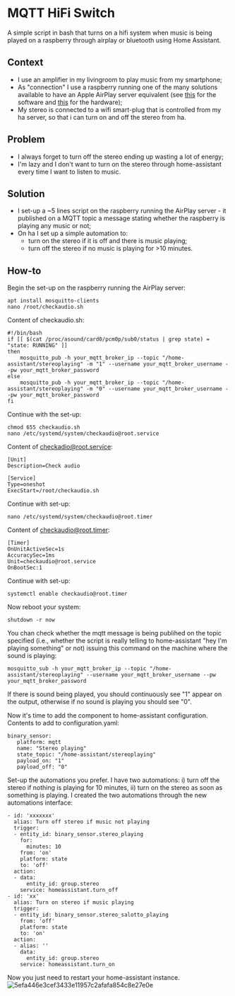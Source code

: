 # MQTT HiFi Switch
A simple script in bash that turns on a hifi system when music is being played on a raspberry through airplay or bluetooth using Home Assistant.

## Context
* I use an amplifier in my livingroom to play music from my smartphone;
* As "connection" I use a raspberry running one of the many solutions available to have an Apple AirPlay server equivalent (see [this](https://www.google.com/search?q=raspberry+airplay) for the software and [this](https://www.google.com/search?q=raspberry+toslink+audio) for the hardware);
* My stereo is connected to a wifi smart-plug that is controlled from my ha server, so that i can turn on and off the stereo from ha.

## Problem
* I always forget to turn off the stereo ending up wasting a lot of energy;
* I'm lazy and I don't want to turn on the stereo through home-assistant every time I want to listen to music.

## Solution
* I set-up a ~5 lines script on the raspberry running the AirPlay server - it published on a MQTT topic a message stating whether the raspberry is playing any music or not;
* On ha I set up a simple automation to:
    * turn on the stereo if it is off and there is music playing;
    * turn off the stereo if no music is playing for >10 minutes.

## How-to
Begin the set-up on the raspberry running the AirPlay server:
```
apt install mosquitto-clients
nano /root/checkaudio.sh
```
Content of checkaudio.sh:
```
#!/bin/bash
if [[ $(cat /proc/asound/card0/pcm0p/sub0/status | grep state) = "state: RUNNING" ]]
then
    mosquitto_pub -h your_mqtt_broker_ip --topic "/home-assistant/stereoplaying" -m "1" --username your_mqtt_broker_username --pw your_mqtt_broker_password
else
    mosquitto_pub -h your_mqtt_broker_ip --topic "/home-assistant/stereoplaying" -m "0" --username your_mqtt_broker_username --pw your_mqtt_broker_password
fi
```
Continue with the set-up:
```
chmod 655 checkaudio.sh
nano /etc/systemd/system/checkaudio@root.service 
```
Content of checkadio@root.service:
```
[Unit]
Description=Check audio

[Service]
Type=oneshot
ExecStart=/root/checkaudio.sh
```
Continue with set-up:
```
nano /etc/systemd/system/checkaudio@root.timer
```
Content of checkaudio@root.timer:
```
[Timer]
OnUnitActiveSec=1s
AccuracySec=1ms
Unit=checkaudio@root.service
OnBootSec:1
```
Continue with set-up:
```
systemctl enable checkaudio@root.timer
```
Now reboot your system:
```
shutdown -r now
```
You chan check whether the mqtt message is being publihed on the topic specified (i.e., whether the script is really telling to home-assistant "hey I'm playing something" or not) issuing this command on the machine where the sound is playing:
```
mosquitto_sub -h your_mqtt_broker_ip --topic "/home-assistant/stereoplaying" --username your_mqtt_broker_username --pw your_mqtt_broker_password
```
If there is sound being played, you should continuously see "1" appear on the output, otherwise if no sound is playing you should see "0".

Now it's time to add the component to home-assistant configuration. Contents to add to configuration.yaml:
```
binary_sensor:
   platform: mqtt
   name: "Stereo playing"
   state_topic: "/home-assistant/stereoplaying"
   payload_on: "1"
   payload_off: "0"
```

Set-up the automations you prefer. I have two automations: i) turn off the stereo if nothing is playing for 10 minutes, ii) turn on the stereo as soon as something is playing. I created the two automations through the new automations interface:

```
- id: 'xxxxxxx'
  alias: Turn off stereo if music not playing
  trigger:
  - entity_id: binary_sensor.stereo_playing
    for:
      minutes: 10
    from: 'on'
    platform: state
    to: 'off'
  action:
  - data:
      entity_id: group.stereo
    service: homeassistant.turn_off
- id: 'xx'
  alias: Turn on stereo if music playing
  trigger:
  - entity_id: binary_sensor.stereo_salotto_playing
    from: 'off'
    platform: state
    to: 'on'
  action:
  - alias: ''
    data:
      entity_id: group.stereo
    service: homeassistant.turn_on
```
Now you just need to restart your home-assistant instance.
![5efa446e3cef3433e11957c2afafa854c8e27e0e](https://github.com/giovi321/mqtt-hifi-switch/assets/6443515/c3d9c0e5-620f-4fd3-889c-7ff11a3cc979)

